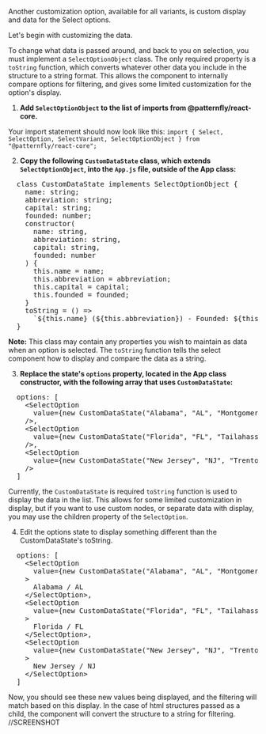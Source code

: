 Another customization option, available for all variants, is custom display and data for the Select options.

Let's begin with customizing the data. 

To change what data is passed around, and back to you on selection, you must implement a `SelectOptionObject` class. The only required property is a `toString` function, which converts whatever other data you include in the structure to a string format. This allows the component to internally compare options for filtering, and gives some limited customization for the option's display.

1) **Add `SelectOptionObject` to the list of imports from @patternfly/react-core.**

Your import statement should now look like this:
`import { Select, SelectOption, SelectVariant, SelectOptionObject } from "@patternfly/react-core";`

2) **Copy the following `CustomDataState` class, which extends `SelectOptionObject`, into the `App.js` file, outside of the App class:**

<pre class="file" data-target="clipboard">
  class CustomDataState implements SelectOptionObject {
    name: string;
    abbreviation: string;
    capital: string;
    founded: number;
    constructor(
      name: string,
      abbreviation: string,
      capital: string,
      founded: number
    ) {
      this.name = name;
      this.abbreviation = abbreviation;
      this.capital = capital;
      this.founded = founded;
    }
    toString = () =>
      `${this.name} (${this.abbreviation}) - Founded: ${this.founded}`;
  }
</pre>

<strong>Note:</strong> This class may contain any properties you wish to maintain as data when an option is selected. The `toString` function tells the select component how to display and compare the data as a string.

3) **Replace the state's `options` property, located in the App class constructor, with the following array that uses `CustomDataState`:**

<pre class="file" data-target="clipboard">
  options: [
    &lt;SelectOption
      value={new CustomDataState("Alabama", "AL", "Montgomery", 1846)}
    /&gt;,
    &lt;SelectOption
      value={new CustomDataState("Florida", "FL", "Tailahassee", 1845)}
    /&gt;,
    &lt;SelectOption
      value={new CustomDataState("New Jersey", "NJ", "Trenton", 1787)}
    /&gt;
  ]
</pre>

Currently, the `CustomDataState` is required `toString` function is used to display the data in the list. This allows for some limited customization in display, but if you want to use custom nodes, or separate data with display, you may use the children property of the `SelectOption`.

4) Edit the options state to display something different than the CustomDataState's toString.

<pre class="file" data-target="clipboard">
  options: [
    &lt;SelectOption
      value={new CustomDataState("Alabama", "AL", "Montgomery", 1846)}
    &gt;
      Alabama / AL
    &lt;/SelectOption&gt;,
    &lt;SelectOption
      value={new CustomDataState("Florida", "FL", "Tailahassee", 1845)}
    &gt;
      Florida / FL
    &lt;/SelectOption&gt;,
    &lt;SelectOption
      value={new CustomDataState("New Jersey", "NJ", "Trenton", 1787)}
    &gt;
      New Jersey / NJ
    &lt;/SelectOption&gt;
  ]
</pre>

Now, you should see these new values being displayed, and the filtering will match based on this display. In the case of html structures passed as a child, the component will convert the structure to a string for filtering.
//SCREENSHOT
